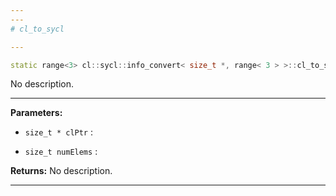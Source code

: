 ```yaml
---
---
# cl_to_sycl

---
```


```cpp
static range<3> cl::sycl::info_convert< size_t *, range< 3 > >::cl_to_sycl(size_t *clPtr, size_t numElems)
```


No description.


---
**Parameters:**

 - `size_t * clPtr`
: 

 - `size_t numElems`
: 

**Returns:** No description.

---
